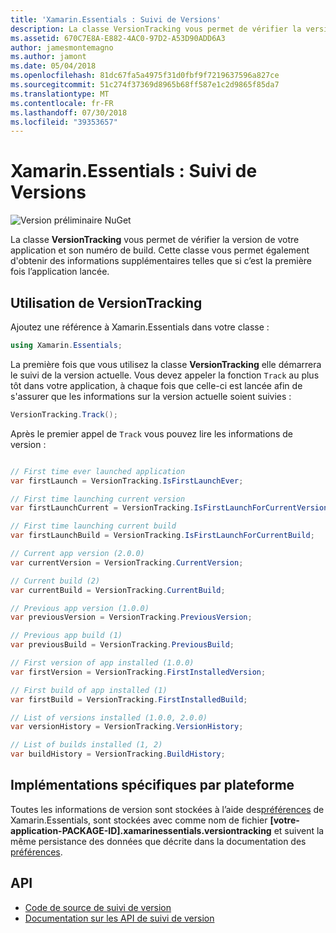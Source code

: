 ```yaml
---
title: 'Xamarin.Essentials : Suivi de Versions'
description: La classe VersionTracking vous permet de vérifier la version de votre application et son numéro de build. Cette classe vous permet également d'obtenir des informations supplémentaires telles que si c’est la première fois l’application lancée.
ms.assetid: 670C7E8A-E882-4AC0-97D2-A53D90ADD6A3
author: jamesmontemagno
ms.author: jamont
ms.date: 05/04/2018
ms.openlocfilehash: 81dc67fa5a4975f31d0fbf9f7219637596a827ce
ms.sourcegitcommit: 51c274f37369d8965b68ff587e1c2d9865f85da7
ms.translationtype: MT
ms.contentlocale: fr-FR
ms.lasthandoff: 07/30/2018
ms.locfileid: "39353657"
---
```

# <a name="xamarinessentials-version-tracking"></a>Xamarin.Essentials : Suivi de Versions

![Version préliminaire NuGet](~/media/shared/pre-release.png)

La classe **VersionTracking** vous permet de vérifier la version de votre application et son numéro de build. Cette classe vous permet également d'obtenir des informations supplémentaires telles que si c’est la première fois l’application lancée.

## <a name="using-version-tracking"></a>Utilisation de **VersionTracking**

Ajoutez une référence à Xamarin.Essentials dans votre classe :

```csharp
using Xamarin.Essentials;
```

La première fois que vous utilisez la classe **VersionTracking** elle démarrera le suivi de la version actuelle. Vous devez appeler la fonction `Track` au plus tôt dans votre application, à chaque fois que celle-ci est lancée afin de s'assurer que les informations sur la version actuelle soient suivies :

```csharp
VersionTracking.Track();
```

Après le premier appel de `Track` vous pouvez lire les informations de version :

```csharp

// First time ever launched application
var firstLaunch = VersionTracking.IsFirstLaunchEver;

// First time launching current version
var firstLaunchCurrent = VersionTracking.IsFirstLaunchForCurrentVersion;

// First time launching current build
var firstLaunchBuild = VersionTracking.IsFirstLaunchForCurrentBuild;

// Current app version (2.0.0)
var currentVersion = VersionTracking.CurrentVersion;

// Current build (2)
var currentBuild = VersionTracking.CurrentBuild;

// Previous app version (1.0.0)
var previousVersion = VersionTracking.PreviousVersion;

// Previous app build (1)
var previousBuild = VersionTracking.PreviousBuild;

// First version of app installed (1.0.0)
var firstVersion = VersionTracking.FirstInstalledVersion;

// First build of app installed (1)
var firstBuild = VersionTracking.FirstInstalledBuild;

// List of versions installed (1.0.0, 2.0.0)
var versionHistory = VersionTracking.VersionHistory;

// List of builds installed (1, 2)
var buildHistory = VersionTracking.BuildHistory;
```

## <a name="platform-implementation-specifics"></a>Implémentations spécifiques par plateforme

Toutes les informations de version sont stockées à l’aide des[préférences](preferences.md) de Xamarin.Essentials, sont stockées avec comme nom de fichier **[votre-application-PACKAGE-ID].xamarinessentials.versiontracking** et suivent la même persistance des données que décrite dans la documentation des [préférences](preferences.md#persistence).

## <a name="api"></a>API

- [Code de source de suivi de version](https://github.com/xamarin/Essentials/tree/master/Xamarin.Essentials/VersionTracking)
- [Documentation sur les API de suivi de version](xref:Xamarin.Essentials.VersionTracking)
